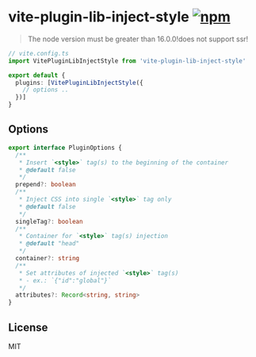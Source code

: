 # vite-plugin-lib-inject-style [![npm](https://img.shields.io/npm/v/vite-plugin-lib-inject-style.svg)](https://npmjs.com/package/vite-plugin-lib-inject-style)

> The node version must be greater than 16.0.0!does not support ssr!

```ts
// vite.config.ts
import VitePluginLibInjectStyle from 'vite-plugin-lib-inject-style'

export default {
  plugins: [VitePluginLibInjectStyle({
    // options ..
  })]
}
```
## Options

```ts
export interface PluginOptions {
  /**
   * Insert `<style>` tag(s) to the beginning of the container
   * @default false
   */
  prepend?: boolean
  /**
   * Inject CSS into single `<style>` tag only
   * @default false
   */
  singleTag?: boolean
  /**
   * Container for `<style>` tag(s) injection
   * @default "head"
   */
  container?: string
  /**
   * Set attributes of injected `<style>` tag(s)
   * - ex.: `{"id":"global"}`
   */
  attributes?: Record<string, string>
}
```
## License

MIT
